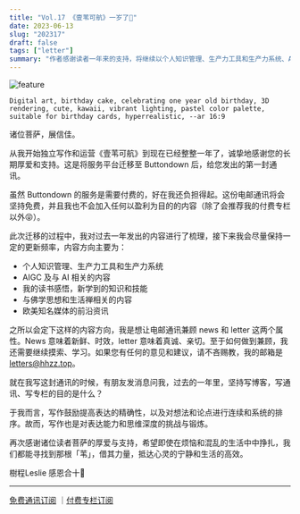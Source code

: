 ```yaml
---
title: "Vol.17 《壹苇可航》一岁了🎉"
date: 2023-06-13
slug: "202317"
draft: false
tags: ["letter"]
summary: "作者感谢读者一年来的支持，将继续以个人知识管理、生产力工具和生产力系统、AIGC、读书感悟、佛学思想和生活禅、欧美知名媒体的前沿资讯为主要内容方向，保持电邮通讯的新鲜时效和真诚亲切。作者认为写作是对表达能力和思维深度的挑战与锻炼，希望读者能在生活中寻找到那根「苇」，借其力量，抵达心灵的宁静和生活的高效。"
---
```


![feature](https://cos.justgoidea.com/justgoidea/uPic/2023/06/13/s4PgZS.png)

`Digital art, birthday cake, celebrating one year old birthday, 3D rendering, cute, kawaii, vibrant lighting, pastel color palette, suitable for birthday cards, hyperrealistic, --ar 16:9`

诸位菩萨，展信佳。

从我开始独立写作和运营《壹苇可航》到现在已经整整一年了，诚挚地感谢您的长期厚爱和支持。这是将服务平台迁移至 Buttondown 后，给您发出的第一封通讯。

虽然 Buttondown 的服务是需要付费的，好在我还负担得起。这份电邮通讯将会坚持免费，并且我也不会加入任何以盈利为目的的内容（除了会推荐我的付费专栏以外😝）。

此次迁移的过程中，我对过去一年发出的内容进行了梳理，接下来我会尽量保持一定的更新频率，内容方向主要为：

- 个人知识管理、生产力工具和生产力系统
- AIGC 及与 AI 相关的内容
- 我的读书感悟，新学到的知识和技能
- 与佛学思想和生活禅相关的内容
- 欧美知名媒体的前沿资讯

之所以会定下这样的内容方向，我是想让电邮通讯兼顾 news 和 letter 这两个属性。News 意味着新鲜、时效，letter 意味着真诚、亲切。至于如何做到兼顾，我还需要继续摸索、学习。如果您有任何的意见和建议，请不吝赐教，我的邮箱是 letters@hhzz.top。

就在我写这封通讯的时候，有朋友发消息问我，过去的一年里，坚持写博客，写通讯、写专栏的目的是什么？

于我而言，写作鼓励提高表达的精确性，以及对想法和论点进行连续和系统的排序。故而，写作也是对表达能力和思维深度的挑战与锻炼。

再次感谢诸位读者菩萨的厚爱与支持，希望即使在烦恼和混乱的生活中中挣扎，我们都能寻找到那根「苇」，借其力量，抵达心灵的宁静和生活的高效。

樹程Leslie 感恩合十🙏

---

 [免费通讯订阅](https://letters.justgoidea.com) ｜[付费专栏订阅](https://xiaobot.net/p/ywkh?refer=59b4c4c8-52a3-4dd4-b54b-1a81d7a4fb18)
